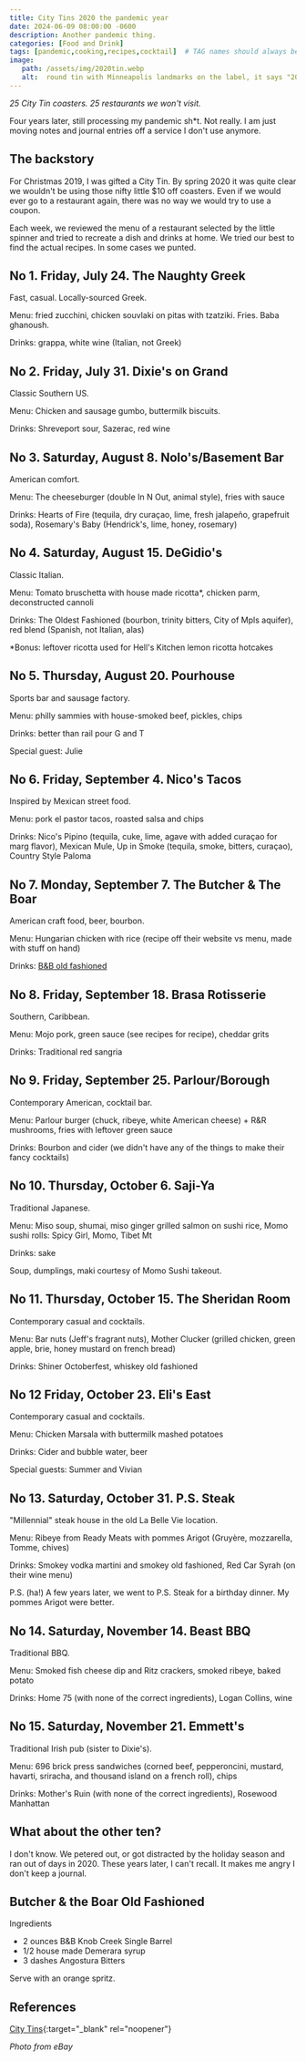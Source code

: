 ```yaml
---
title: City Tins 2020 the pandemic year
date: 2024-06-09 08:00:00 -0600
description: Another pandemic thing.
categories: [Food and Drink]
tags: [pandemic,cooking,recipes,cocktail]  # TAG names should always be lowercase
image:   
   path: /assets/img/2020tin.webp
   alt:  round tin with Minneapolis landmarks on the label, it says "2020 Twin Cities Restaurant Edition"
---
```

<!-- excerpt -->
*25 City Tin coasters. 25 restaurants we won't visit.*

Four years later, still processing my pandemic sh*t. Not really. I am just moving notes and journal entries off a service I don't use anymore.

## The backstory

For Christmas 2019, I was gifted a City Tin. By spring 2020 it was quite clear we wouldn't be using those nifty little $10 off coasters. Even if we would ever go to a restaurant again, there was no way we would try to use a coupon.

Each week, we reviewed the menu of a restaurant selected by the little spinner and tried to recreate a dish and drinks at home. We tried our best to find the actual recipes. In some cases we punted.

## No 1. Friday, July 24. The Naughty Greek

Fast, casual. Locally-sourced Greek.

Menu: fried zucchini, chicken souvlaki on pitas with tzatziki. Fries. Baba ghanoush.

Drinks: grappa, white wine (Italian, not Greek)

## No 2. Friday, July 31. Dixie's on Grand

Classic Southern US.

Menu: Chicken and sausage gumbo, buttermilk biscuits.

Drinks: Shreveport sour, Sazerac, red wine


## No 3. Saturday, August 8. Nolo's/Basement Bar

American comfort.

Menu: The cheeseburger (double In N Out, animal style), fries with sauce

Drinks: Hearts of Fire (tequila, dry curaçao, lime, fresh jalapeño, grapefruit soda), Rosemary's Baby (Hendrick's, lime, honey, rosemary)

## No 4. Saturday, August 15. DeGidio's

Classic Italian.

Menu: Tomato bruschetta with house made ricotta*, chicken parm, deconstructed cannoli

Drinks: The Oldest Fashioned (bourbon, trinity bitters, City of Mpls aquifer), red blend (Spanish, not Italian, alas)

*Bonus: leftover ricotta used for Hell's Kitchen lemon ricotta hotcakes

## No 5. Thursday, August 20. Pourhouse

Sports bar and sausage factory.

Menu: philly sammies with house-smoked beef, pickles, chips

Drinks: better than rail pour G and T

Special guest: Julie

## No 6. Friday, September 4. Nico's Tacos

Inspired by Mexican street food.

Menu: pork el pastor tacos, roasted salsa and chips

Drinks: Nico's Pipino (tequila, cuke, lime, agave with added curaçao for marg flavor), Mexican Mule, Up in Smoke (tequila, smoke, bitters, curaçao), Country Style Paloma

## No 7. Monday, September 7. The Butcher & The Boar

American craft food, beer, bourbon.

Menu: Hungarian chicken with rice (recipe off their website vs menu, made with stuff on hand)

Drinks: [B&B old fashioned](#butcher--the-boar-old-fashioned)

## No 8. Friday, September 18. Brasa Rotisserie

Southern, Caribbean.

Menu: Mojo pork, green sauce (see recipes for recipe), cheddar grits

Drinks: Traditional red sangria

## No 9. Friday, September 25. Parlour/Borough

Contemporary American, cocktail bar.

Menu: Parlour burger (chuck, ribeye, white American cheese) + R&R mushrooms, fries with leftover green sauce

Drinks: Bourbon and cider (we didn't have any of the things to make their fancy cocktails)

## No 10. Thursday, October 6. Saji-Ya

Traditional Japanese.

Menu: Miso soup, shumai, miso ginger grilled salmon on sushi rice, Momo sushi rolls: Spicy Girl, Momo, Tibet Mt

Drinks: sake

Soup, dumplings, maki courtesy of Momo Sushi takeout.

## No 11. Thursday, October 15. The Sheridan Room

Contemporary casual and cocktails.

Menu: Bar nuts (Jeff's fragrant nuts), Mother Clucker (grilled chicken, green apple, brie, honey mustard on french bread)

Drinks: Shiner Octoberfest, whiskey old fashioned

## No 12 Friday, October 23. Eli's East

Contemporary casual and cocktails.

Menu: Chicken Marsala with buttermilk mashed potatoes

Drinks: Cider and bubble water, beer

Special guests: Summer and Vivian

## No 13. Saturday, October 31. P.S. Steak

"Millennial" steak house in the old La Belle Vie location.

Menu: Ribeye from Ready Meats with pommes Arigot (Gruyère, mozzarella, Tomme, chives)

Drinks: Smokey vodka martini and smokey old fashioned, Red Car Syrah (on their wine menu)

P.S. (ha!) A few years later, we went to P.S. Steak for a birthday dinner. My pommes Arigot were better.

## No 14. Saturday, November 14. Beast BBQ

Traditional BBQ.

Menu: Smoked fish cheese dip and Ritz crackers, smoked ribeye, baked potato

Drinks: Home 75 (with none of the correct ingredients), Logan Collins, wine

## No 15. Saturday, November 21. Emmett's

Traditional Irish pub (sister to Dixie's).

Menu: 696 brick press sandwiches (corned beef, pepperoncini, mustard, havarti, sriracha, and thousand island on a french roll), chips

Drinks: Mother's Ruin (with none of the correct ingredients), Rosewood Manhattan

## What about the other ten?
I don't know. We petered out, or got distracted by the holiday season and ran out of days in 2020. These years later, I can't recall. It makes me angry I don't keep a journal.

## Butcher & the Boar Old Fashioned

Ingredients
* 2 ounces B&B Knob Creek Single Barrel
* 1/2 house made Demerara syrup
* 3 dashes Angostura Bitters

Serve with an orange spritz.

## References
[City Tins](https://citytins.com/){:target="_blank" rel="noopener"}

_Photo from eBay_